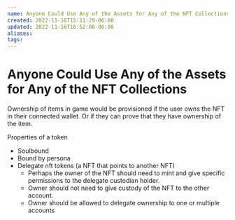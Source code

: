 ```yaml
---
name: Anyone Could Use Any of the Assets for Any of the NFT Collections
created: 2022-11-16T15:11:29-06:00
updated: 2022-11-16T16:52:06-06:00
aliases: 
tags: 
---
```

# Anyone Could Use Any of the Assets for Any of the NFT Collections

Ownership of items in game would be provisioned if the user owns the NFT in their connected wallet.  Or if they can prove that they have ownership of the item.

Properties of a token
* Soulbound
* Bound by persona
* Delegate nft tokens (a NFT that points to another NFT)
	* Perhaps the owner of the NFT should need to mint and give specific permissions to the delegate custodian holder.
	* Owner should not need to give custody of the NFT to the other account.
	* Owner should be allowed to delegate ownership to one or multiple accounts

